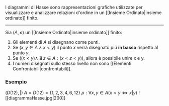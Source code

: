 I diagrammi di Hasse sono rappresentazioni grafiche utilizzate per visualizzare e analizzare relazioni d'ordine in un [[Insieme Ordinato|insieme ordinato]] finito.

---
Sia $(A, \leq)$ un [[Insieme Ordinato|insieme ordinato]] finito:
1. Gli elementi di $A$ si disegnano come punti.
2. Se $(x,y \in A \land x<y)$ il punto $x$ verrà disegnato più **in basso** rispetto al punto $y$.
3. Se $((x<y) \land \; \nexists \; z \in A: (x<z<y))$, allora è possibile unire x e y.
4. I numeri disegnati sullo stesso livello non sono [[Elementi Confrontabili|confrontabili]].
### Esempio
$(D(12), |)$
$A=D(12)=\{1,2,3,4,6,12\}$
$\rho: \forall x,y \in A (x<y \iff x|y)$
![[diagrammaHasse.jpg|200]]
